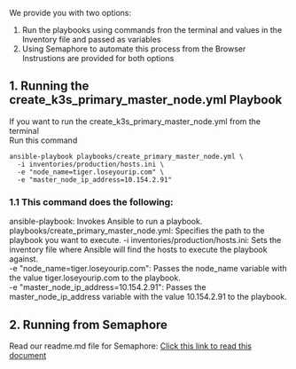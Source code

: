 We provide you with two options:
1. Run the playbooks using commands fron the terminal and values in the Inventory file and passed as variables
2. Using Semaphore to automate this process from the Browser
Instrustions are provided for both options

## 1. Running the create_k3s_primary_master_node.yml Playbook
If you want to run the  create_k3s_primary_master_node.yml from the terminal \
Run this command
```
ansible-playbook playbooks/create_primary_master_node.yml \
  -i inventories/production/hosts.ini \
  -e "node_name=tiger.loseyourip.com" \
  -e "master_node_ip_address=10.154.2.91"
```
### 1.1 This command does the following:

ansible-playbook: Invokes Ansible to run a playbook. \
playbooks/create_primary_master_node.yml: Specifies the path to the playbook you want to execute.
-i inventories/production/hosts.ini: Sets the inventory file where Ansible will find the hosts to execute the playbook against. \
-e "node_name=tiger.loseyourip.com": Passes the node_name variable with the value tiger.loseyourip.com to the playbook. \
-e "master_node_ip_address=10.154.2.91": Passes the master_node_ip_address variable with the value 10.154.2.91 to the playbook.

## 2. Running from Semaphore
Read our readme.md file for Semaphore:
[Click this link to read this document](https://github.com/nic0michael/create-k3s-cluster-playbook-generator/tree/master/Semaphore)